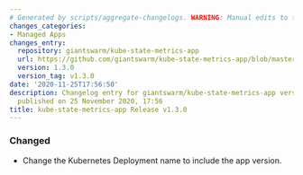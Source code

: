 ```yaml
---
# Generated by scripts/aggregate-changelogs. WARNING: Manual edits to this files will be overwritten.
changes_categories:
- Managed Apps
changes_entry:
  repository: giantswarm/kube-state-metrics-app
  url: https://github.com/giantswarm/kube-state-metrics-app/blob/master/CHANGELOG.md#130---2020-11-25
  version: 1.3.0
  version_tag: v1.3.0
date: '2020-11-25T17:56:50'
description: Changelog entry for giantswarm/kube-state-metrics-app version 1.3.0,
  published on 25 November 2020, 17:56
title: kube-state-metrics-app Release v1.3.0
---
```


### Changed
- Change the Kubernetes Deployment name to include the app version.
